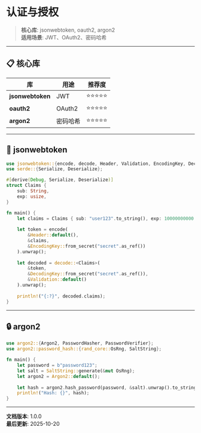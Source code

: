 # 认证与授权

> **核心库**: jsonwebtoken, oauth2, argon2  
> **适用场景**: JWT、OAuth2、密码哈希

---

## 📋 核心库

| 库 | 用途 | 推荐度 |
|-----|------|--------|
| **jsonwebtoken** | JWT | ⭐⭐⭐⭐⭐ |
| **oauth2** | OAuth2 | ⭐⭐⭐⭐⭐ |
| **argon2** | 密码哈希 | ⭐⭐⭐⭐⭐ |

---

## 🔐 jsonwebtoken

```rust
use jsonwebtoken::{encode, decode, Header, Validation, EncodingKey, DecodingKey};
use serde::{Serialize, Deserialize};

#[derive(Debug, Serialize, Deserialize)]
struct Claims {
    sub: String,
    exp: usize,
}

fn main() {
    let claims = Claims { sub: "user123".to_string(), exp: 10000000000 };
    
    let token = encode(
        &Header::default(),
        &claims,
        &EncodingKey::from_secret("secret".as_ref())
    ).unwrap();
    
    let decoded = decode::<Claims>(
        &token,
        &DecodingKey::from_secret("secret".as_ref()),
        &Validation::default()
    ).unwrap();
    
    println!("{:?}", decoded.claims);
}
```

---

## 🔒 argon2

```rust
use argon2::{Argon2, PasswordHasher, PasswordVerifier};
use argon2::password_hash::{rand_core::OsRng, SaltString};

fn main() {
    let password = b"password123";
    let salt = SaltString::generate(&mut OsRng);
    let argon2 = Argon2::default();
    
    let hash = argon2.hash_password(password, &salt).unwrap().to_string();
    println!("Hash: {}", hash);
}
```

---

**文档版本**: 1.0.0  
**最后更新**: 2025-10-20
